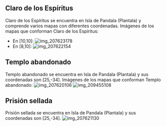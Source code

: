 ## Claro de los Espíritus
Claro de los Espíritus se encuentra en Isla de Pandala (Plantala) y comprende varios mapas con diferentes coordenadas.
Imágenes de los mapas que conforman Claro de los Espíritus:
- En [10,10]: ![img_207623178](https://media.discordapp.net/attachments/1115311447145193482/1115348990565826580/207623178.jpg)
- En [8,10]: ![img_207622154](https://media.discordapp.net/attachments/1115311447145193482/1115348957854441519/207622154.jpg)

## Templo abandonado
Templo abandonado se encuentra en Isla de Pandala (Plantala) y sus coordenadas son [25,-34].
Imágenes de los mapas que conforman Templo abandonado:
![img_207620106](https://media.discordapp.net/attachments/1115311447145193482/1115348888350621736/207620106.jpg)
![img_209455108](https://media.discordapp.net/attachments/1115311447145193482/1115349362780950678/209455108.jpg)

## Prisión sellada
Prisión sellada se encuentra en Isla de Pandala (Plantala) y sus coordenadas son [25,-34].
![img_207621130](https://media.discordapp.net/attachments/1115311447145193482/1115348924732014643/207621130.jpg)